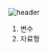 ![header](https://capsule-render.vercel.app/api?type=Waving&color=gradient&height=100&section=header&text=Tae%5Hun의%5파이썬%5공부%5노트%5%F0%9F%A4%97)


1. 변수
2. 자료형